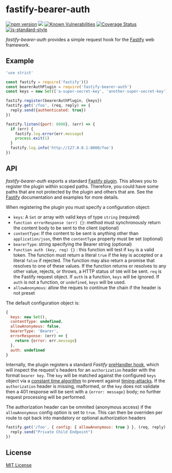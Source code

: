 # fastify-bearer-auth

[![npm version](https://img.shields.io/npm/v/fastify-bearer-auth)](https://www.npmjs.com/package/fastify-bearer-auth)
![](https://github.com/fastify/fastify-bearer-auth/workflows/CI%20workflow/badge.svg)
[![Known Vulnerabilities](https://snyk.io/test/github/fastify/fastify-bearer-auth/badge.svg)](https://snyk.io/test/github/fastify/fastify-bearer-auth)
[![Coverage Status](https://coveralls.io/repos/github/fastify/fastify-bearer-auth/badge.svg?branch=master)](https://coveralls.io/github/fastify/fastify-bearer-auth?branch=master)
[![js-standard-style](https://img.shields.io/badge/code%20style-standard-brightgreen.svg?style=flat)](https://standardjs.com/)

*fastify-bearer-auth* provides a simple request hook for the [Fastify][fastify]
web framework.

[fastify]: https://fastify.io/

## Example

```js
'use strict'

const fastify = require('fastify')()
const bearerAuthPlugin = require('fastify-bearer-auth')
const keys = new Set(['a-super-secret-key', 'another-super-secret-key'])

fastify.register(bearerAuthPlugin, {keys})
fastify.get('/foo', (req, reply) => {
  reply.send({authenticated: true})
})

fastify.listen({port: 8000}, (err) => {
  if (err) {
    fastify.log.error(err.message)
    process.exit(1)
  }
  fastify.log.info('http://127.0.0.1:8000/foo')
})
```

## API

*fastify-bearer-auth* exports a standard [Fastify plugin][fplugin]. This allows
you to register the plugin within scoped paths. Therefore, you could have some
paths that are not protected by the plugin and others that are. See the [Fastify][fastify]
documentation and examples for more details.

When registering the plugin you must specify a configuration object:

* `keys`: A `Set` or array with valid keys of type `string` (required)
* `function errorResponse (err) {}`: method must synchronously return the content body to be
sent to the client (optional)
* `contentType`: If the content to be sent is anything other than
`application/json`, then the `contentType` property must be set (optional)
* `bearerType`: string specifying the Bearer string (optional)
* `function auth (key, req) {}` : this function will test if `key` is a valid token.
   The function must return a literal `true` if the key is accepted or a literal
   `false` if rejected. The function may also return a promise that resolves to
   one of these values. If the function returns or resolves to any other value,
   rejects, or throws, a HTTP status of `500` will be sent. `req` is the Fastify
   request object. If `auth` is a function, `keys` will be ignored. If `auth` is
   not a function, or `undefined`, `keys` will be used.
* `allowAnonymous`: allow the reques to continue the chain if the header is not preset

The default configuration object is:

  ```js
  {
    keys: new Set(),
    contentType: undefined,
    allowAnonymous: false,
    bearerType: 'Bearer',
    errorResponse: (err) => {
      return {error: err.message}
    },
    auth: undefined
}
```

Internally, the plugin registers a standard *Fastify* [preHandler hook][prehook],
which will inspect the request's headers for an `authorization` header with the
format `bearer key`. The `key` will be matched against the configured `keys`
object via a [constant time algorithm](https://en.wikipedia.org/wiki/Time_complexity#Constant_time) to prevent against [timing-attacks](https://snyk.io/blog/node-js-timing-attack-ccc-ctf/). If the `authorization` header is missing,
malformed, or the `key` does not validate then a 401 response will be sent with
a `{error: message}` body; no further request processing will be performed.

[fplugin]: https://github.com/fastify/fastify/blob/master/docs/Plugins.md
[prehook]: https://github.com/fastify/fastify/blob/master/docs/Hooks.md

The authorization header can be ommited (anonymous access) if the `allowAnonymous` config option is set to `true`.
This can then be overriden per route to opt back into mandatory or optional authorization headers

```js
fastify.get('/foo', { config: { allowAnonymous: true } }, (req, reply) => {
  reply.send("Private Child Endpoint")
})
```

## License

[MIT License](https://jsumners.mit-license.org/)
